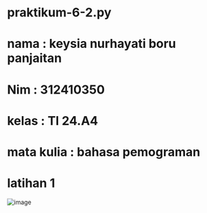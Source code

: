# praktikum-6-2.py
# nama : keysia nurhayati boru panjaitan
# Nim : 312410350
# kelas  : TI 24.A4
# mata kulia : bahasa pemograman
# latihan 1
![image](https://github.com/user-attachments/assets/0b50551b-5c3a-4e26-b8df-ebc82836fa75)
